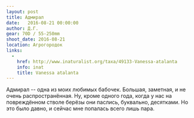 ```yaml
---
layout: post
title: Адмирал
date:   2016-08-21 00:00:00
author: Д.Г.
gear: 70D / 55-250mm
shoot_date: 2016-08-21
location: Агрогородок
links:
  -
    href: http://www.inaturalist.org/taxa/49133-Vanessa-atalanta
    info: inat
    title: Vanessa atalanta
---
```


Адмирал -- одна из моих любимых бабочек. Большая, заметная, и не очень распространённая. Ну, кроме одного года, когда у нас на повреждённом стволе берёзы они паслись, буквально, десятками. Но это было давно, и сейчас мне попалась всего лишь пара.
